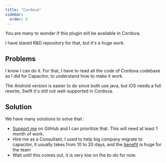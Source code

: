 ```yaml
---
title: "Cordova"
sidebar:
  order: 8
---
```


You are many to wonder if this plugin will be available in Cordova.

I have stared R\&D repository for that, but it's a huge work.

## Problems

I know I can do it. For that, I have to read all the code of Cordova codebase as I did for Capacitor, to understand how to make it work.

The Android version is easier to do since both use java, but iOS needs a full rewrite, Swift it's still not well-supported in Cordova.

## Solution

We have many solutions to solve that :

* [Support me](https://github.com/sponsors/riderx) on GitHub and I can prioritize that. This will need at least 1 month of work.
* Hire me as a Consultant, I used to help big company migrate to capacitor, it usually takes from 10 to 20 days, and the [benefit](https://ionic.io/resources/articles/capacitor-vs-cordova-modern-hybrid-app-development) is huge for the team
* Wait until this comes out, it is very low on the to-do for now.
